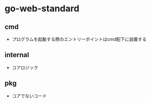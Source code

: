 # go-web-standard

## cmd
- プログラムを起動する際のエントリーポイントはcmd配下に設置する

## internal
- コアロジック

## pkg
- コアでないコード